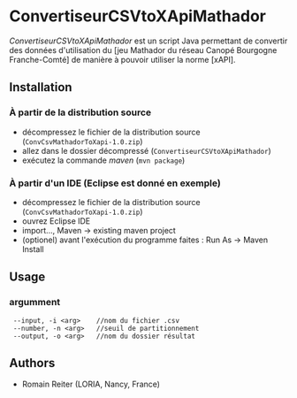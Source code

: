 # ConvertiseurCSVtoXApiMathador

*ConvertiseurCSVtoXApiMathador* est un script Java permettant de convertir des données d'utilisation du [jeu Mathador du réseau Canopé Bourgogne Franche-Comté] de manière à pouvoir utiliser la norme [xAPI].

## Installation

### À partir de la distribution source

- décompressez le fichier de la distribution source (`ConvCsvMathadorToXapi-1.0.zip`)
- allez dans le dossier décompressé (`ConvertiseurCSVtoXApiMathador`)
- exécutez la commande *maven* (`mvn package`)

### À partir d'un IDE (Eclipse est donné en exemple)

- décompressez le fichier de la distribution source (`ConvCsvMathadorToXapi-1.0.zip`)
- ouvrez Eclipse IDE
- import..., Maven -> existing maven project
- (optionel) avant l'exécution du programme faites : Run As -> Maven Install

## Usage

### argumment

```
 --input, -i <arg>    //nom du fichier .csv
 --number, -n <arg>   //seuil de partitionnement
 --output, -o <arg>   //nom du dossier résultat
```

## Authors

- Romain Reiter (LORIA, Nancy, France)
